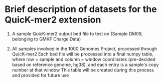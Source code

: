 # Brief description of datasets for the QuicK-mer2 extension

1. A sample QuicK-mer2 output bed file to test on (Sample DM09, belonging to GMKF Charge Data)

2. All samples involved in the 1000 Genomes Project, processed through QuicK-mer2
Each bed file will be processed into a final numpy table, where row = sample and column = window coordinates (pre-decided based on reference genome, hg38), and each entry is a sample's copy number at that window
This table will be created during this process and provided for future use
